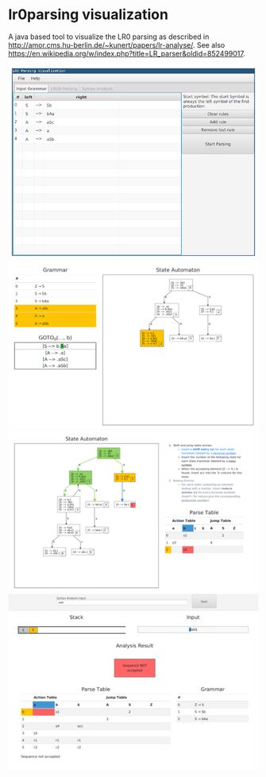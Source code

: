 # lr0parsing visualization

A java based tool to visualize the LR0 parsing as described in http://amor.cms.hu-berlin.de/~kunert/papers/lr-analyse/.
See also https://en.wikipedia.org/w/index.php?title=LR_parser&oldid=852499017.

![Screenshot 1](/img/screenshot.png "Screenshot 1")
![Screenshot 2](/img/screenshot2.png "Screenshot 2")
![Screenshot 3](/img/screenshot3.png "Screenshot 3")
![Screenshot 4](/img/screenshot4.png "Screenshot 4")

